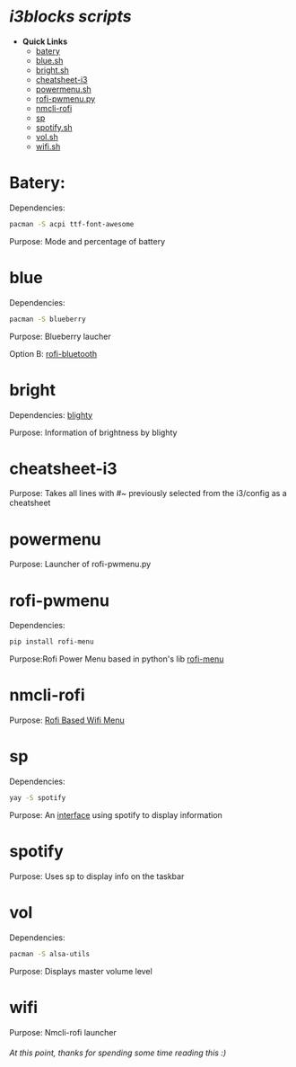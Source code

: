 # ***i3blocks scripts***
- **Quick Links** 
    - [batery](#batery)
    - [blue.sh](#blue)
    - [bright.sh](#bright)
    - [cheatsheet-i3](#cheatsheet-i3)
    - [powermenu.sh](#powermenu)
    - [rofi-pwmenu.py](#rofi-pwmenu)
    - [nmcli-rofi](#nmcli-rofi)
    - [sp](#sp)
    - [spotify.sh](#spotify)
    - [vol.sh](#vol)
    - [wifi.sh](#wifi)

# **Batery:**
Dependencies:
```bash
pacman -S acpi ttf-font-awesome 
```
Purpose: Mode and percentage of battery

# **blue**
Dependencies:
```bash
pacman -S blueberry
```
Purpose: Blueberry laucher

Option B: [rofi-bluetooth](https://github.com/nickclyde/rofi-bluetooth)

# **bright**
Dependencies: [blighty](https://github.com/nickclyde/rofi-bluetooth) 

Purpose: Information of brightness by blighty

# **cheatsheet-i3**
Purpose: Takes all lines with #~ previously selected from the i3/config as a cheatsheet 

# **powermenu**
Purpose: Launcher of rofi-pwmenu.py

# **rofi-pwmenu**
Dependencies:
```bash
pip install rofi-menu
```
Purpose:Rofi Power Menu based in python's lib [rofi-menu](https://pypi.org/project/rofi-menu/)

# **nmcli-rofi**
Purpose: [Rofi Based Wifi Menu](https://github.com/sineto/nmcli-rofi)

# **sp**
Dependencies:
```bash 
yay -S spotify 
```
Purpose: An [interface](https://gist.github.com/fa6258f3ff7b17747ee3.git) using spotify to display information

# **spotify**
Purpose: Uses sp to display info on the taskbar

# **vol**
Dependencies: 
```bash 
pacman -S alsa-utils
```
Purpose: Displays master volume level

# **wifi**
Purpose: Nmcli-rofi launcher


###### At this point, thanks for spending some time reading this :)